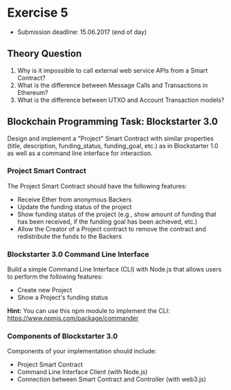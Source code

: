 # Exercise 5

- Submission deadline: 15.06.2017 (end of day)

## Theory Question

1. Why is it impossible to call external web service APIs from a Smart Contract?
2. What is the difference between Message Calls and Transactions in Ethereum?
3. What is the difference between UTXO and Account Transaction models?

## Blockchain Programming Task: Blockstarter 3.0

Design and implement a "Project" Smart Contract with similar properties (title, description, funding_status, funding_goal, etc.) as in Blockstarter 1.0 as well as a command line interface for interaction.

### Project Smart Contract

The Project Smart Contract should have the following features:
- Receive Ether from anonymous Backers
- Update the funding status of the project
- Show funding status of the project (e.g., show amount of funding that has been received, if the funding goal has been achieved, etc.)
- Allow the Creator of a Project contract to remove the contract and redistribute the funds to the Backers

### Blockstarter 3.0 Command Line Interface

Build a simple Command Line Interface (CLI) with Node.js that allows users to perform the following features:
- Create new Project
- Show a Project's funding status

**Hint:** You can use this npm module to implement the CLI: https://www.npmjs.com/package/commander

### Components of Blockstarter 3.0

Components of your implementation should include:
- Project Smart Contract
- Command Line Interface Client (with Node.js)
- Connection between Smart Contract and Controller (with web3.js)
